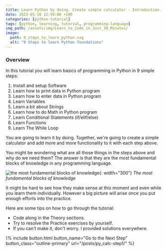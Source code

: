```yaml
--- 
title: Learn Python by doing. Create simple calculator - Introduction.
date: 2023-05-10 12:59:00 +100
categories: [python-tutorial]
tags: [python, learning, tutorial, programming-language]
img_path: /assets/img/Learn_to_Code_in_Just_30_Minutes/
image:
  path: 9_steps_to_learn_python.svg
  alt: "9 Steps to learn Python foundations"
---
```


### Overview

In this tutorial you will learn basics of programming in Python in 9 simple steps:
1. Install and setup Software
2. Learn how to print data in Python program
3. Learn how to enter data in Python program
4. Learn Variables
5. Learn a bit about Strings
6. Learn how to do Math in Python program
7. Learn Conditional Statements (if/elif/else)
8. Learn Functions
9. Learn The While Loop

You are going to learn it by doing. Together, we're going to create a simple calculator and add more and more functionality to it with each step above. 

You might be wondering what are all those things in the steps above and why do we need them? The answer is that they are the most fundamental blocks of knowledge in any programming language. 

![the most fundamental blocks of knowledge](overview-2.svg){: width="300"}
_The most fundamental blocks of knowledge_

It might be hard to see how they make sense at this moment and even while you learn them individually. However a big picture will arise once you put enough efforts into the practice. 

Here are some tips on how to go through the tutorial:
- Code along in the Theory sections.
- Try to resolve the Practice exercises by yourself. 
- If you can't make it, don't worry. I provided solutions everywhere.

 {% include button.html button_name="Go to the Next Step" button_class="outline-primary" url="/posts/py_calc-step1/" %}
